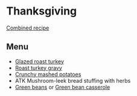 # Thanksgiving

[Combined recipe](thanksgiving-combined.md)

## Menu

- [Glazed roast turkey](../glazed-roast-turkey.md)
- [Roast turkey gravy](../condiments/roast-turkey-gravy.md)
- [Crunchy mashed potatoes](../sides/crunchy-mashed-potatoes.md)
- ATK Mushroom-leek bread stuffing with herbs
- [Green beans](https://www.bonappetit.com/recipe/slow-roasted-green-beans-with-sage)
  or [Green bean casserole](https://www.bonappetit.com/recipe/bas-best-green-bean-casserole)
